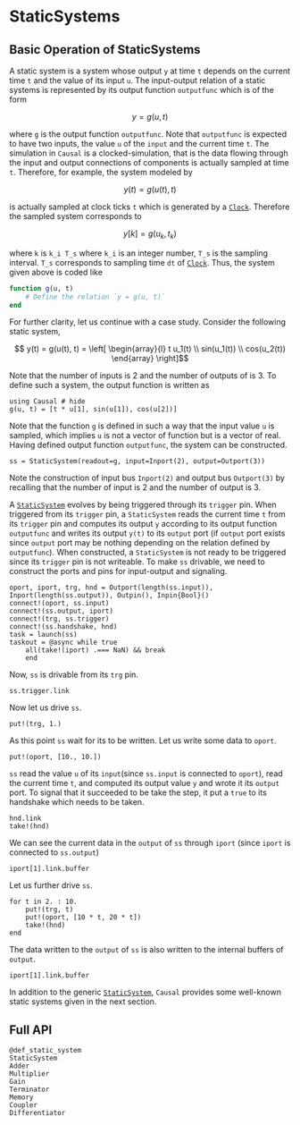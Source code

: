 # StaticSystems

## Basic Operation of StaticSystems 
A static system is a system whose output `y` at time `t` depends on the current time `t` and the value of its input `u`. The input-output relation of a static systems is represented by its output function `outputfunc` which is of the form 
```math 
    y = g(u, t)
```
where `g` is the output function `outputfunc`. Note that `outputfunc` is expected to have two inputs, the value `u` of the `input` and the current time `t`. The simulation in `Causal` is a clocked-simulation, that is the data flowing through the input and output connections of components is actually sampled at time `t`. Therefore, for example, the system modeled by
```math 
y(t) = g(u(t),t)
```
is actually sampled at clock ticks `t` which is generated by a [`Clock`](@ref). Therefore the sampled system corresponds to
```math 
y[k] = g(u_k, t_k)
```
where ``k`` is ``k_i T_s`` where ``k_i`` is an integer number, ``T_s`` is the sampling interval. ``T_s`` corresponds to sampling time `dt` of [`Clock`](@ref). Thus, the system given above is coded like 
```julia
function g(u, t)
    # Define the relation `y = g(u, t)`
end
```

For further clarity, let us continue with a case study. Consider the following static system,
```math 
    y(t) = g(u(t), t) = \left[
        \begin{array}{l}
            t u_1(t) \\
            sin(u_1(t)) \\ 
            cos(u_2(t))
        \end{array}
        \right]
```
Note that the number of inputs is 2 and the number of outputs of is 3. To define such a system, the output function is written as
```@repl static_system_ex
using Causal # hide
g(u, t) = [t * u[1], sin(u[1]), cos(u[2])]
```
Note that the function `g` is defined in such a way that the input value `u` is sampled, which implies `u` is not a vector of function but is a vector of real. Having defined output function `outputfunc`, the system can be constructed. 
```@repl static_system_ex
ss = StaticSystem(readout=g, input=Inport(2), output=Outport(3))
```
Note the construction of input bus `Inport(2)` and output bus `Outport(3)` by recalling that the number of input is 2 and the number of output is 3.

A [`StaticSystem`](@ref) evolves by being triggered through its `trigger` pin. When triggered from its `trigger` pin, a `StaticSystem` reads the current time `t` from its `trigger` pin and computes its output `y` according to its output function `outputfunc` and writes its output `y(t)` to its `output` port (if `output` port exists since `output` port may be nothing depending on the relation defined by `outputfunc`). When constructed, a `StaticSystem` is not ready to be triggered since its `trigger` pin is not writeable. To make `ss` drivable, we need to construct the ports and pins for input-output and signaling. 
```@repl static_system_ex 
oport, iport, trg, hnd = Outport(length(ss.input)), Inport(length(ss.output)), Outpin(), Inpin{Bool}()
connect!(oport, ss.input) 
connect!(ss.output, iport) 
connect!(trg, ss.trigger)
connect!(ss.handshake, hnd)
task = launch(ss)
taskout = @async while true 
    all(take!(iport) .=== NaN) && break 
    end
```
Now, `ss` is drivable from its `trg` pin. 
```@repl static_system_ex
ss.trigger.link
```
Now let us drive `ss`.
```@repl static_system_ex 
put!(trg, 1.)
```
As this point `ss` wait for its to be written. Let us write some data to `oport`.
```@repl static_system_ex 
put!(oport, [10., 10.])
```
`ss` read the value `u` of its `input`(since `ss.input` is connected to `oport`), read the current time `t`, and computed its output value `y` and wrote it its `output` port. To signal that it succeeded to be take the step, it put a `true` to its handshake which needs to be taken.
```@repl static_system_ex 
hnd.link
take!(hnd)
```
We can see the current data in the `output` of `ss` through `iport` (since `iport` is connected to `ss.output`)
```@repl static_system_ex 
iport[1].link.buffer
```
Let us further drive `ss`.
```@repl static_system_ex 
for t in 2. : 10.
    put!(trg, t)
    put!(oport, [10 * t, 20 * t])
    take!(hnd)
end
```
The data written to the `output` of `ss` is also written to the internal buffers of `output`.
```@repl static_system_ex 
iport[1].link.buffer
```
In addition to the generic [`StaticSystem`](@ref),  `Causal` provides some well-known static systems given in the next section.

## Full API 
```@docs
@def_static_system 
StaticSystem 
Adder 
Multiplier 
Gain 
Terminator 
Memory 
Coupler 
Differentiator 
```